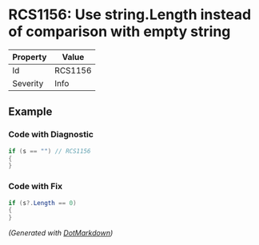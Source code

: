 # RCS1156: Use string\.Length instead of comparison with empty string

| Property | Value   |
| -------- | ------- |
| Id       | RCS1156 |
| Severity | Info    |

## Example

### Code with Diagnostic

```csharp
if (s == "") // RCS1156
{
}
```

### Code with Fix

```csharp
if (s?.Length == 0)
{
}
```


*\(Generated with [DotMarkdown](http://github.com/JosefPihrt/DotMarkdown)\)*